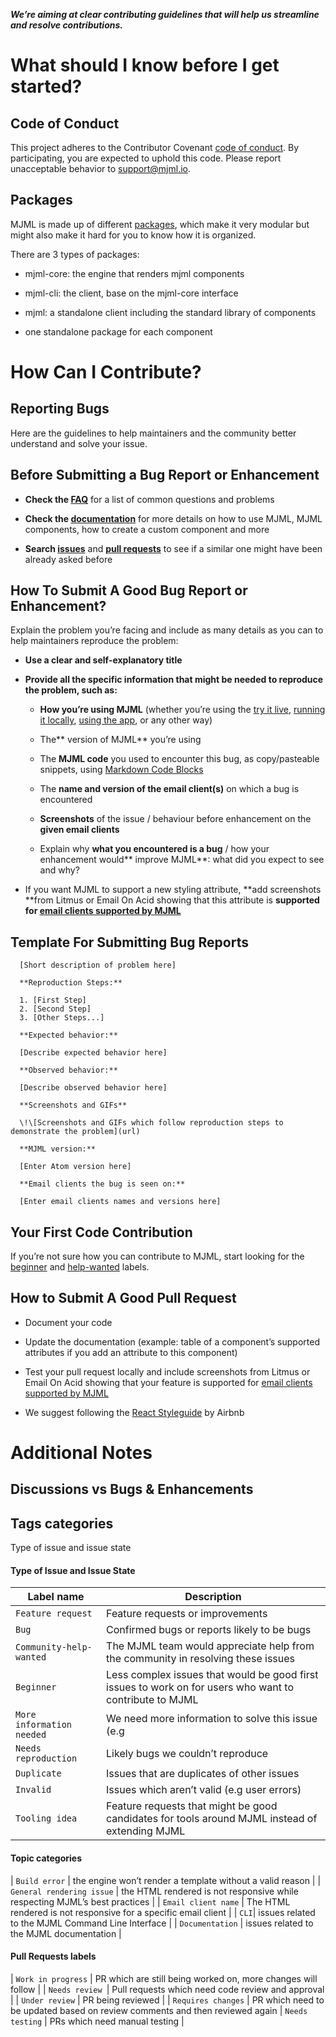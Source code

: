 **_We’re aiming at clear contributing guidelines that will help us streamline and resolve contributions._**

# What should I know before I get started?

## Code of Conduct

This project adheres to the Contributor Covenant [code of conduct](http://contributor-covenant.org/version/1/4/). By participating, you are expected to uphold this code. Please report unacceptable behavior to [support@mjml.io](mailto:support@mjml.io).

## Packages

MJML is made up of different [packages](https://github.com/mjmlio/mjml/tree/master/packages), which make it very modular but might also make it hard for you to know how it is organized.

There are 3 types of packages:

* mjml-core: the engine that renders mjml components

* mjml-cli: the client, base on the mjml-core interface

* mjml: a standalone client including the standard library of components

* one standalone package for each component

# How Can I Contribute?

## Reporting Bugs

Here are the guidelines to help maintainers and the community better understand and solve your issue.

## Before Submitting a Bug Report or Enhancement

* **Check the [FAQ](https://mjml.io/faq)** for a list of common questions and problems

* **Check the [documentation](https://mjml.io/documentation/)** for more details on how to use MJML, MJML components, how to create a custom component and more

* **Search [issues](https://github.com/mjmlio/mjml/issues?utf8=%E2%9C%93&q=is%3Aissue+)** and **[pull requests](https://github.com/mjmlio/mjml/pulls?utf8=%E2%9C%93&q=is%3Apr+)** to see if a similar one might have been already asked before

## How To Submit A Good Bug Report or Enhancement?

Explain the problem you’re facing and include as many details as you can to help maintainers reproduce the problem:

* **Use a clear and self-explanatory title**

* **Provide all the specific information that might be needed to reproduce the problem, such as:**

    * **How you’re using MJML** (whether you’re using the [try it live](https://mjml.io/try-it-live), [running it locally](https://github.com/mjmlio/mjml/releases), [using the app](https://github.com/mjmlio/mjml-app), or any other way)

    * The** version of MJML** you’re using

    * The **MJML code** you used to encounter this bug, as copy/pasteable snippets, using [Markdown Code Blocks](https://help.github.com/articles/creating-and-highlighting-code-blocks/)

    * The **name and version of the email client(s)** on which a bug is encountered

    * **Screenshots** of the issue / behaviour before enhancement on the **given email clients**

    * Explain why **what you encountered is a bug** / how your enhancement would** improve MJML**: what did you expect to see and why?

* If you want MJML to support a new styling attribute, **add screenshots **from Litmus or Email On Acid showing that this attribute is **supported for [email clients supported by MJML](https://mjml.io/faq#email-clients)**

## Template For Submitting Bug Reports

      [Short description of problem here]

      **Reproduction Steps:**

      1. [First Step]
      2. [Second Step]
      3. [Other Steps...]

      **Expected behavior:**

      [Describe expected behavior here]

      **Observed behavior:**

      [Describe observed behavior here]

      **Screenshots and GIFs**

      \!\[Screenshots and GIFs which follow reproduction steps to demonstrate the problem](url)

      **MJML version:**

      [Enter Atom version here]

      **Email clients the bug is seen on:**

      [Enter email clients names and versions here]

## Your First Code Contribution

If you’re not sure how you can contribute to MJML, start looking for the [beginner](https://github.com/mjmlio/mjml/labels/Beginner) and [help-wanted](https://github.com/mjmlio/mjml/labels/Community%20help%20wanted) labels.

## How to Submit A Good Pull Request

* Document your code

* Update the documentation (example: table of a component’s supported attributes if you add an attribute to this component)

* Test your pull request locally and include screenshots from Litmus or Email On Acid showing that your feature is supported for [email clients supported by MJML](https://mjml.io/faq#email-clients)

* We suggest following the [React Styleguide](https://github.com/airbnb/javascript/tree/master/react) by Airbnb

# Additional Notes

## Discussions vs Bugs & Enhancements

## Tags categories

Type of issue and issue state

#### Type of Issue and Issue State

| Label name | Description |
| --- | --- |
| `Feature request` | Feature requests or improvements |
| `Bug` | Confirmed bugs or reports likely to be bugs |
| `Community-help-wanted` | The MJML team would appreciate help from the community in resolving these issues |
| `Beginner` | Less complex issues that would be good first issues to work on for users who want to contribute to MJML |
| `More information needed` | We need more information to solve this issue (e.g | how to reproduce) |
| `Needs reproduction` | Likely bugs we couldn’t reproduce |
| `Duplicate` | Issues that are duplicates of other issues |
| `Invalid` | Issues which aren’t valid (e.g user errors) |
| `Tooling idea` | Feature requests that might be good candidates for tools around MJML instead of extending MJML |

#### Topic categories

| `Build error` | the engine won’t render a template without a valid reason |
| `General rendering issue` | the HTML rendered is not responsive while respecting MJML’s best practices |
| `Email client name` | The HTML rendered is not responsive for a specific email client |
| `CLI`| issues related to the MJML Command Line Interface |
| `Documentation` | issues related to the MJML documentation |

#### Pull Requests labels

| `Work in progress` | PR which are still being worked on, more changes will follow |
| `Needs review `| Pull requests which need code review and approval |
| `Under review` | PR being reviewed |
| `Requires changes` | PR which need to be updated based on review comments and then reviewed again
| `Needs testing` | PRs which need manual testing |
